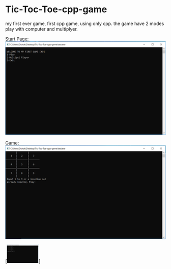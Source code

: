 # Tic-Toc-Toe-cpp-game

my first ever game, first cpp game, using only cpp.
the game have 2 modes play with computer and multiplyer.

Start Page:
![Alt text](https://github.com/haji-nsrat/Tic-Toc-Toe-cpp-console-game/blob/master/game.1.PNG)

Game:
![Alt text](https://github.com/haji-nsrat/Tic-Toc-Toe-cpp-console-game/blob/master/game.2.PNG)

[<img src="https://github.com/haji-nsrat/Tic-Toc-Toe-cpp-console-game/blob/master/game.2.PNG" width="100" />]
